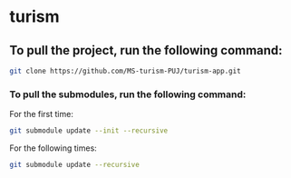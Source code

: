 # turism

## To pull the project, run the following command:

```bash
git clone https://github.com/MS-turism-PUJ/turism-app.git
```

### To pull the submodules, run the following command:

For the first time:
```bash
git submodule update --init --recursive
```

For the following times:
```bash
git submodule update --recursive
```
